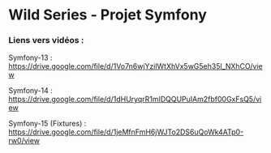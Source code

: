 # Wild Series - Projet Symfony

### Liens vers vidéos :

Symfony-13 : https://drive.google.com/file/d/1Vo7n6wjYzilWtXhVx5wG5eh35l_NXhCO/view

Symfony-14 : https://drive.google.com/file/d/1dHUryqrR1mIDQQUPuIAm2fbf00GxFsQ5/view

Symfony-15 (Fixtures) : https://drive.google.com/file/d/1jeMfnFmH6jWJTo2DS6uQoWk4ATp0-rw0/view
